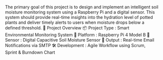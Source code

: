 The primary goal of this project is to design and implement an intelligent soil moisture monitoring system using a Raspberry Pi and a digital sensor. This system should provide real-time insights into the hydration level of potted plants and deliver timely alerts to users when moisture drops below a defined threshold.
🧠 Project Overview 
📦 Project Type : Smart Environmental Monitoring System
🔌 Platform : Raspberry Pi 4 Model B
🌱 Sensor : Digital Capacitive Soil Moisture Sensor
📧 Output : Real-time Email Notifications via SMTP
🛠️ Development : Agile Workflow using Scrum, Sprint & Burndown Chart
